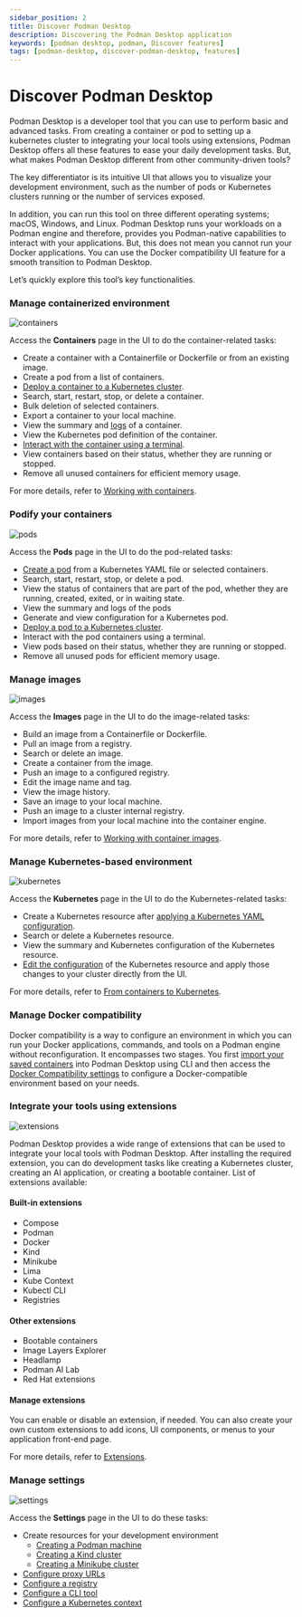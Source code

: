 ```yaml
---
sidebar_position: 2
title: Discover Podman Desktop
description: Discovering the Podman Desktop application
keywords: [podman desktop, podman, Discover features]
tags: [podman-desktop, discover-podman-desktop, features]
---
```


# Discover Podman Desktop

Podman Desktop is a developer tool that you can use to perform basic and advanced tasks. From creating a container or pod to setting up a kubernetes cluster to integrating your local tools using extensions, Podman Desktop offers all these features to ease your daily development tasks. But, what makes Podman Desktop different from other community-driven tools?

The key differentiator is its intuitive UI that allows you to visualize your development environment, such as the number of pods or Kubernetes clusters running or the number of services exposed.

In addition, you can run this tool on three different operating systems; macOS, Windows, and Linux. Podman Desktop runs your workloads on a Podman engine and therefore, provides you Podman-native capabilities to interact with your applications. But, this does not mean you cannot run your Docker applications. You can use the Docker compatibility UI feature for a smooth transition to Podman Desktop.

Let’s quickly explore this tool’s key functionalities.

### Manage containerized environment

![containers](img/containers-component.png)

Access the **Containers** page in the UI to do the container-related tasks:

- Create a container with a Containerfile or Dockerfile or from an existing image.
- Create a pod from a list of containers.
- [Deploy a container to a Kubernetes cluster](/docs/kubernetes/deploying-a-pod-to-kubernetes).
- Search, start, restart, stop, or delete a container.
- Bulk deletion of selected containers.
- Export a container to your local machine.
- View the summary and [logs](/docs/containers/viewing-container-logs) of a container.
- View the Kubernetes pod definition of the container.
- [Interact with the container using a terminal](/docs/containers/accessing-the-terminal).
- View containers based on their status, whether they are running or stopped.
- Remove all unused containers for efficient memory usage.

For more details, refer to [Working with containers](/docs/containers).

### Podify your containers

![pods](img/pods-component.png)

Access the **Pods** page in the UI to do the pod-related tasks:

- [Create a pod](/blog/2024/10/05/kubernetes-blog#creating-a-pod) from a Kubernetes YAML file or selected containers.
- Search, start, restart, stop, or delete a pod.
- View the status of containers that are part of the pod, whether they are running, created, exited, or in waiting state.
- View the summary and logs of the pods
- Generate and view configuration for a Kubernetes pod.
- [Deploy a pod to a Kubernetes cluster](/docs/kubernetes/deploying-a-pod-to-kubernetes).
- Interact with the pod containers using a terminal.
- View pods based on their status, whether they are running or stopped.
- Remove all unused pods for efficient memory usage.

### Manage images

![images](img/images-component.png)

Access the **Images** page in the UI to do the image-related tasks:

- Build an image from a Containerfile or Dockerfile.
- Pull an image from a registry.
- Search or delete an image.
- Create a container from the image.
- Push an image to a configured registry.
- Edit the image name and tag.
- View the image history.
- Save an image to your local machine.
- Push an image to a cluster internal registry.
- Import images from your local machine into the container engine.

For more details, refer to [Working with container images](/docs/containers/images).

### Manage Kubernetes-based environment

![kubernetes](img/kubernetes-component.png)

Access the **Kubernetes** page in the UI to do the Kubernetes-related tasks:

- Create a Kubernetes resource after [applying a Kubernetes YAML configuration](/docs/kubernetes/applying-a-yaml-manifest).
- Search or delete a Kubernetes resource.
- View the summary and Kubernetes configuration of the Kubernetes resource.
- [Edit the configuration](/docs/kubernetes/configuring-editing-kube-object#procedure-updating-an-existing-object) of the Kubernetes resource and apply those changes to your cluster directly from the UI.

For more details, refer to [From containers to Kubernetes](/docs/kubernetes).

### Manage Docker compatibility

Docker compatibility is a way to configure an environment in which you can run your Docker applications, commands, and tools on a Podman engine without reconfiguration. It encompasses two stages. You first [import your saved containers](/docs/migrating-from-docker/importing-saved-containers) into Podman Desktop using CLI and then access the [Docker Compatibility settings](/docs/migrating-from-docker/managing-docker-compatibility) to configure a Docker-compatible environment based on your needs.

### Integrate your tools using extensions

![extensions](img/extentions-component.png)

Podman Desktop provides a wide range of extensions that can be used to integrate your local tools with Podman Desktop. After installing the required extension, you can do development tasks like creating a Kubernetes cluster, creating an AI application, or creating a bootable container. List of extensions available:

#### Built-in extensions

- Compose
- Podman
- Docker
- Kind
- Minikube
- Lima
- Kube Context
- Kubectl CLI
- Registries

#### Other extensions

- Bootable containers
- Image Layers Explorer
- Headlamp
- Podman AI Lab
- Red Hat extensions

#### Manage extensions

You can enable or disable an extension, if needed. You can also create your own custom extensions to add icons, UI components, or menus to your application front-end page.

For more details, refer to [Extensions](/docs/extensions).

### Manage settings

![settings](img/settings.png)

Access the **Settings** page in the UI to do these tasks:

- Create resources for your development environment
  - [Creating a Podman machine](/docs/podman/creating-a-podman-machine)
  - [Creating a Kind cluster](/docs/kind/creating-a-kind-cluster)
  - [Creating a Minikube cluster](/docs/minikube/creating-a-minikube-cluster)
- [Configure proxy URLs](/docs/proxy#using-a-proxy)
- [Configure a registry](/docs/containers/registries)
- [Configure a CLI tool](/tutorial/managing-your-application-resources#managing-other-resources)
- [Configure a Kubernetes context](/docs/kubernetes/viewing-and-selecting-current-kubernetes-context#procedure-using-the-podman-desktop-settings)
